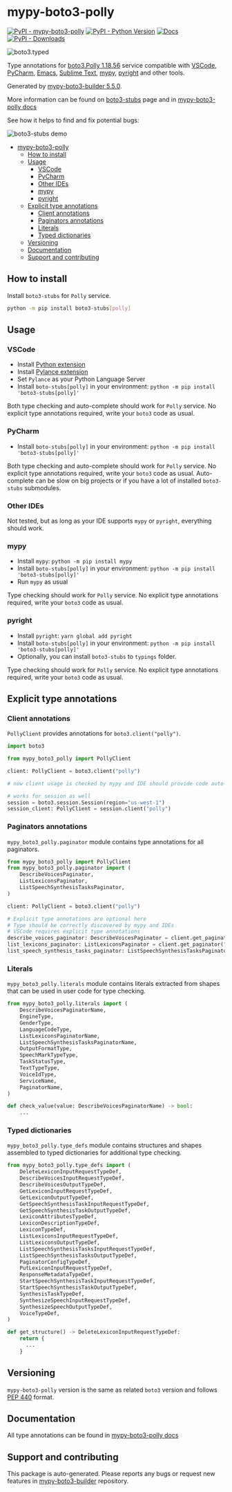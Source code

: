 <a id="mypy-boto3-polly"></a>

# mypy-boto3-polly

[![PyPI - mypy-boto3-polly](https://img.shields.io/pypi/v/mypy-boto3-polly.svg?color=blue)](https://pypi.org/project/mypy-boto3-polly)
[![PyPI - Python Version](https://img.shields.io/pypi/pyversions/mypy-boto3-polly.svg?color=blue)](https://pypi.org/project/mypy-boto3-polly)
[![Docs](https://img.shields.io/readthedocs/mypy-boto3-builder.svg?color=blue)](https://mypy-boto3-builder.readthedocs.io/)
[![PyPI - Downloads](https://img.shields.io/pypi/dw/mypy-boto3-polly?color=blue)](https://pypistats.org/packages/mypy-boto3-polly)

![boto3.typed](https://github.com/vemel/mypy_boto3_builder/raw/master/logo.png)

Type annotations for
[boto3.Polly 1.18.56](https://boto3.amazonaws.com/v1/documentation/api/1.18.56/reference/services/polly.html#Polly)
service compatible with [VSCode](https://code.visualstudio.com/),
[PyCharm](https://www.jetbrains.com/pycharm/),
[Emacs](https://www.gnu.org/software/emacs/),
[Sublime Text](https://www.sublimetext.com/),
[mypy](https://github.com/python/mypy),
[pyright](https://github.com/microsoft/pyright) and other tools.

Generated by
[mypy-boto3-builder 5.5.0](https://github.com/vemel/mypy_boto3_builder).

More information can be found on
[boto3-stubs](https://pypi.org/project/boto3-stubs/) page and in
[mypy-boto3-polly docs](https://vemel.github.io/boto3_stubs_docs/mypy_boto3_polly/)

See how it helps to find and fix potential bugs:

![boto3-stubs demo](https://github.com/vemel/mypy_boto3_builder/raw/master/demo.gif)

- [mypy-boto3-polly](#mypy-boto3-polly)
  - [How to install](#how-to-install)
  - [Usage](#usage)
    - [VSCode](#vscode)
    - [PyCharm](#pycharm)
    - [Other IDEs](#other-ides)
    - [mypy](#mypy)
    - [pyright](#pyright)
  - [Explicit type annotations](#explicit-type-annotations)
    - [Client annotations](#client-annotations)
    - [Paginators annotations](#paginators-annotations)
    - [Literals](#literals)
    - [Typed dictionaries](#typed-dictionaries)
  - [Versioning](#versioning)
  - [Documentation](#documentation)
  - [Support and contributing](#support-and-contributing)

<a id="how-to-install"></a>

## How to install

Install `boto3-stubs` for `Polly` service.

```bash
python -m pip install boto3-stubs[polly]
```

<a id="usage"></a>

## Usage

<a id="vscode"></a>

### VSCode

- Install
  [Python extension](https://marketplace.visualstudio.com/items?itemName=ms-python.python)
- Install
  [Pylance extension](https://marketplace.visualstudio.com/items?itemName=ms-python.vscode-pylance)
- Set `Pylance` as your Python Language Server
- Install `boto-stubs[polly]` in your environment:
  `python -m pip install 'boto3-stubs[polly]'`

Both type checking and auto-complete should work for `Polly` service. No
explicit type annotations required, write your `boto3` code as usual.

<a id="pycharm"></a>

### PyCharm

- Install `boto-stubs[polly]` in your environment:
  `python -m pip install 'boto3-stubs[polly]'`

Both type checking and auto-complete should work for `Polly` service. No
explicit type annotations required, write your `boto3` code as usual.
Auto-complete can be slow on big projects or if you have a lot of installed
`boto3-stubs` submodules.

<a id="other-ides"></a>

### Other IDEs

Not tested, but as long as your IDE supports `mypy` or `pyright`, everything
should work.

<a id="mypy"></a>

### mypy

- Install `mypy`: `python -m pip install mypy`
- Install `boto-stubs[polly]` in your environment:
  `python -m pip install 'boto3-stubs[polly]'`
- Run `mypy` as usual

Type checking should work for `Polly` service. No explicit type annotations
required, write your `boto3` code as usual.

<a id="pyright"></a>

### pyright

- Install `pyright`: `yarn global add pyright`
- Install `boto-stubs[polly]` in your environment:
  `python -m pip install 'boto3-stubs[polly]'`
- Optionally, you can install `boto3-stubs` to `typings` folder.

Type checking should work for `Polly` service. No explicit type annotations
required, write your `boto3` code as usual.

<a id="explicit-type-annotations"></a>

## Explicit type annotations

<a id="client-annotations"></a>

### Client annotations

`PollyClient` provides annotations for `boto3.client("polly")`.

```python
import boto3

from mypy_boto3_polly import PollyClient

client: PollyClient = boto3.client("polly")

# now client usage is checked by mypy and IDE should provide code auto-complete

# works for session as well
session = boto3.session.Session(region="us-west-1")
session_client: PollyClient = session.client("polly")
```

<a id="paginators-annotations"></a>

### Paginators annotations

`mypy_boto3_polly.paginator` module contains type annotations for all
paginators.

```python
from mypy_boto3_polly import PollyClient
from mypy_boto3_polly.paginator import (
    DescribeVoicesPaginator,
    ListLexiconsPaginator,
    ListSpeechSynthesisTasksPaginator,
)

client: PollyClient = boto3.client("polly")

# Explicit type annotations are optional here
# Type should be correctly discovered by mypy and IDEs
# VSCode requires explicit type annotations
describe_voices_paginator: DescribeVoicesPaginator = client.get_paginator("describe_voices")
list_lexicons_paginator: ListLexiconsPaginator = client.get_paginator("list_lexicons")
list_speech_synthesis_tasks_paginator: ListSpeechSynthesisTasksPaginator = client.get_paginator("list_speech_synthesis_tasks")
```

<a id="literals"></a>

### Literals

`mypy_boto3_polly.literals` module contains literals extracted from shapes that
can be used in user code for type checking.

```python
from mypy_boto3_polly.literals import (
    DescribeVoicesPaginatorName,
    EngineType,
    GenderType,
    LanguageCodeType,
    ListLexiconsPaginatorName,
    ListSpeechSynthesisTasksPaginatorName,
    OutputFormatType,
    SpeechMarkTypeType,
    TaskStatusType,
    TextTypeType,
    VoiceIdType,
    ServiceName,
    PaginatorName,
)

def check_value(value: DescribeVoicesPaginatorName) -> bool:
    ...
```

<a id="typed-dictionaries"></a>

### Typed dictionaries

`mypy_boto3_polly.type_defs` module contains structures and shapes assembled to
typed dictionaries for additional type checking.

```python
from mypy_boto3_polly.type_defs import (
    DeleteLexiconInputRequestTypeDef,
    DescribeVoicesInputRequestTypeDef,
    DescribeVoicesOutputTypeDef,
    GetLexiconInputRequestTypeDef,
    GetLexiconOutputTypeDef,
    GetSpeechSynthesisTaskInputRequestTypeDef,
    GetSpeechSynthesisTaskOutputTypeDef,
    LexiconAttributesTypeDef,
    LexiconDescriptionTypeDef,
    LexiconTypeDef,
    ListLexiconsInputRequestTypeDef,
    ListLexiconsOutputTypeDef,
    ListSpeechSynthesisTasksInputRequestTypeDef,
    ListSpeechSynthesisTasksOutputTypeDef,
    PaginatorConfigTypeDef,
    PutLexiconInputRequestTypeDef,
    ResponseMetadataTypeDef,
    StartSpeechSynthesisTaskInputRequestTypeDef,
    StartSpeechSynthesisTaskOutputTypeDef,
    SynthesisTaskTypeDef,
    SynthesizeSpeechInputRequestTypeDef,
    SynthesizeSpeechOutputTypeDef,
    VoiceTypeDef,
)

def get_structure() -> DeleteLexiconInputRequestTypeDef:
    return {
      ...
    }
```

<a id="versioning"></a>

## Versioning

`mypy-boto3-polly` version is the same as related `boto3` version and follows
[PEP 440](https://www.python.org/dev/peps/pep-0440/) format.

<a id="documentation"></a>

## Documentation

All type annotations can be found in
[mypy-boto3-polly docs](https://vemel.github.io/boto3_stubs_docs/mypy_boto3_polly/)

<a id="support-and-contributing"></a>

## Support and contributing

This package is auto-generated. Please reports any bugs or request new features
in [mypy-boto3-builder](https://github.com/vemel/mypy_boto3_builder/issues/)
repository.
